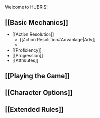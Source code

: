 Welcome to HUBRIS!

## [[Basic Mechanics]]
- [[Action Resolution]]
	- [[Action Resolution#Advantage|Adv]]
	- 
- [[Proficiency]]
- [[Progression]]
- [[Attributes]]

## [[Playing the Game]]

## [[Character Options]]

## [[Extended Rules]]
